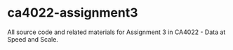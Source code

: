 # ca4022-assignment3

All source code and related materials for Assignment 3 in CA4022 - Data at Speed and Scale.